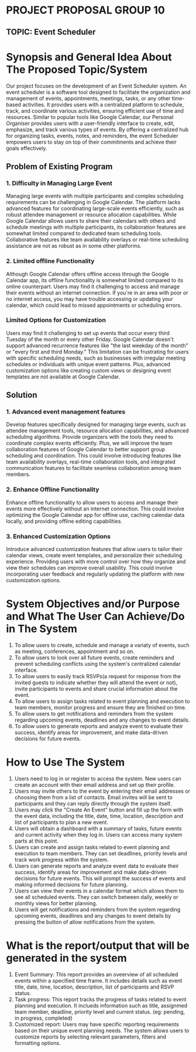 # PROJECT PROPOSAL GROUP 10
## TOPIC: Event Scheduler

# Synopsis and General Idea About The Proposed Topic/System
  Our project focuses on the development of an Event Scheduler system. An event scheduler is a software tool designed to facilitate the organization and management of events, appointments, meetings, tasks, or any other time-based activities. It provides users with a centralized platform to schedule, track, and coordinate various activities, ensuring efficient use of time and resources. Similar to popular tools like Google Calendar, our Personal Organiser provides users with a user-friendly interface to create, edit, emphasize, and track various types of events. By offering a centralized hub for organizing tasks, events, notes, and reminders, the event Scheduler empowers users to stay on top of their commitments and achieve their goals effectively.

## Problem of Existing Program
### 1. Difficulty in Managing Large Event
  Managing large events with multiple participants and complex scheduling requirements can be challenging in Google Calendar. The platform lacks advanced features for coordinating large-scale events efficiently, such as robust attendee management or resource allocation capabilities. While Google Calendar allows users to share their calendars with others and schedule meetings with multiple participants, its collaboration features are somewhat limited compared to dedicated team scheduling tools. Collaborative features like team availability overlays or real-time scheduling assistance are not as robust as in some other platforms.
### 2. Limited offline Functionality
  Although Google Calendar offers offline access through the Google Calendar app, its offline functionality is somewhat limited compared to its online counterpart. Users may find it challenging to access and manage their events without an internet connection. If you're in an area with poor or no internet access, you may have trouble accessing or updating your calendar, which could lead to missed appointments or scheduling errors.
### Limited Options for Customization
  Users may find it challenging to set up events that occur every third Tuesday of the month or every other Friday. Google Calendar doesn't support advanced recurrence features like "the last weekday of the month" or "every first and third Monday." This limitation can be frustrating for users with specific scheduling needs, such as businesses with irregular meeting schedules or individuals with unique event patterns. Plus, advanced customization options like creating custom views or designing event templates are not available at Google Calendar. 

## Solution
### 1. Advanced event management features
  Develop features specifically designed for managing large events, such as attendee management tools, resource allocation capabilities, and advanced scheduling algorithms. Provide organizers with the tools they need to coordinate complex events efficiently. Plus, we will improve the team collaboration features of Google Calendar to better support group scheduling and coordination. This could involve introducing features like team availability overlays, real-time collaboration tools, and integrated communication features to facilitate seamless collaboration among team members.
### 2. Enhance Offline Functionality
Enhance offline functionality to allow users to access and manage their events more effectively without an internet connection. This could involve optimizing the Google Calendar app for offline use, caching calendar data locally, and providing offline editing capabilities.
### 3. Enhanced Customization Options
  Introduce advanced customization features that allow users to tailor their calendar views, create event templates, and personalize their scheduling experience. Providing users with more control over how they organize and view their schedules can improve overall usability. This could involve incorporating user feedback and regularly updating the platform with new customization options.

# System Objectives and/or Purpose and What The User Can Achieve/Do in The System
1. To allow users to create, schedule and manage a variaty of events, such as meeting, conferences, appointment and so on.
2. To allow users to look over all future events, create reminders and prevent scheduling conflicts using the system's centralized calendar interface.
3. To allow users to easily track RSVPs(a request for response from the invited guests to indicate whether they will attend the event or not), invite participants to events and share crucial information about the event.
4. To allow users to assign tasks related to event planning and execution to team members, monitor progress and ensure they are finished on time.
5. To allow users to get notifications and reminders from the system regarding upcoming events, deadlines and any changes to event details.
6. To allow users to generate reports and analyze event to evaluate their success, identify areas for improvement, and make data-driven decisions for future events.

# How to Use The System
1. Users need to log in or register to access the system. New users can create an account with their email address and set up their profile.
2. Users may invite others to the event by entering their email addresses or choosing them from a list of contacts. Email invites will be sent to participants and they can reply directly through the system itself.
3. Users may click the "Create An Event" button and fill up the form with the event data, including the title, date, time, location, description and list of participants to plan a new event.
4. Users will obtain a dashboard with a summary of tasks, future events and current activity when they log in. Users can access many system parts at this point.
5. Users can create and assign tasks related to event planning and execution to team members. They can set deadlines, priority levels and track work progress within the system.
6. Users can generate reports and analyze event data to evaluate their success, identify areas for improvement and make data-driven decisions for future events. This will prompt the success of events and making informed decisions for future planning.
7. Users can view their events in a calendar format which allows them to see all scheduled events. They can switch between daily, weekly or monthly views for better planning.
8. Users will get notifications and reminders from the system regarding upcoming events, deadlines and any changes to event details by pressing the button of allow notifications from the system.

# What is the report/output that will be generated in the system
1. Event Summary: This report provides an oveerview of all scheduled events within a specified time frame. It includes details such as event title, date, time, location, description, list of participants and RSVP status.
2. Task progress: This report tracks the progress of tasks related to event planning and execution. It inclueds information such as title, assignmed team member, deadline, priority level and current status. (eg: pending, in progress, completed)
3. Customized report: Users may have specific reporting requirements based on their unique event planning needs. The system allows users to customize reports by selecting relevant parameters, filters and formatting options.
